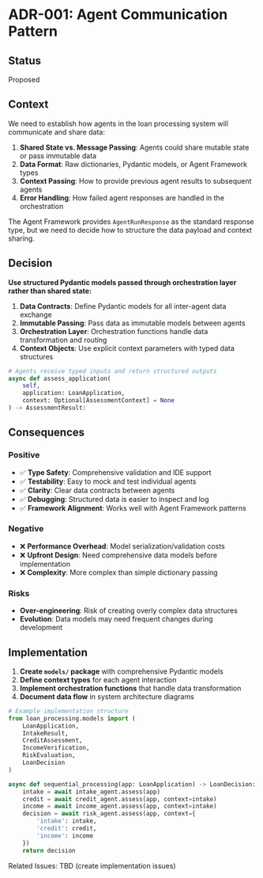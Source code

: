 # ADR-001: Agent Communication Pattern

## Status

Proposed

## Context

We need to establish how agents in the loan processing system will communicate and share data:

1. **Shared State vs. Message Passing**: Agents could share mutable state or pass immutable data
2. **Data Format**: Raw dictionaries, Pydantic models, or Agent Framework types
3. **Context Passing**: How to provide previous agent results to subsequent agents
4. **Error Handling**: How failed agent responses are handled in the orchestration

The Agent Framework provides `AgentRunResponse` as the standard response type, but we need to decide how to structure the data payload and context sharing.

## Decision

**Use structured Pydantic models passed through orchestration layer rather than shared state:**

1. **Data Contracts**: Define Pydantic models for all inter-agent data exchange
2. **Immutable Passing**: Pass data as immutable models between agents
3. **Orchestration Layer**: Orchestration functions handle data transformation and routing
4. **Context Objects**: Use explicit context parameters with typed data structures

```python
# Agents receive typed inputs and return structured outputs
async def assess_application(
    self, 
    application: LoanApplication,
    context: Optional[AssessmentContext] = None
) -> AssessmentResult:
```

## Consequences

### Positive

- ✅ **Type Safety**: Comprehensive validation and IDE support
- ✅ **Testability**: Easy to mock and test individual agents
- ✅ **Clarity**: Clear data contracts between agents
- ✅ **Debugging**: Structured data is easier to inspect and log
- ✅ **Framework Alignment**: Works well with Agent Framework patterns

### Negative

- ❌ **Performance Overhead**: Model serialization/validation costs
- ❌ **Upfront Design**: Need comprehensive data models before implementation
- ❌ **Complexity**: More complex than simple dictionary passing

### Risks

- **Over-engineering**: Risk of creating overly complex data structures
- **Evolution**: Data models may need frequent changes during development

## Implementation

1. **Create `models/` package** with comprehensive Pydantic models
2. **Define context types** for each agent interaction
3. **Implement orchestration functions** that handle data transformation
4. **Document data flow** in system architecture diagrams

```python
# Example implementation structure
from loan_processing.models import (
    LoanApplication,
    IntakeResult, 
    CreditAssessment,
    IncomeVerification,
    RiskEvaluation,
    LoanDecision
)

async def sequential_processing(app: LoanApplication) -> LoanDecision:
    intake = await intake_agent.assess(app)
    credit = await credit_agent.assess(app, context=intake)
    income = await income_agent.assess(app, context=intake)
    decision = await risk_agent.assess(app, context={
        'intake': intake,
        'credit': credit, 
        'income': income
    })
    return decision
```

Related Issues: TBD (create implementation issues)
